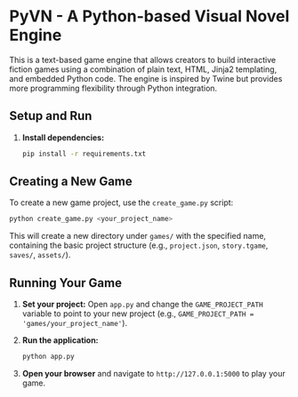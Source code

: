 # PyVN - A Python-based Visual Novel Engine

This is a text-based game engine that allows creators to build interactive fiction games using a combination of plain text, HTML, Jinja2 templating, and embedded Python code. The engine is inspired by Twine but provides more programming flexibility through Python integration.

## Setup and Run

1.  **Install dependencies:**

    ```bash
    pip install -r requirements.txt
    ```

## Creating a New Game

To create a new game project, use the `create_game.py` script:

```bash
python create_game.py <your_project_name>
```

This will create a new directory under `games/` with the specified name, containing the basic project structure (e.g., `project.json`, `story.tgame`, `saves/`, `assets/`).

## Running Your Game

1.  **Set your project:** Open `app.py` and change the `GAME_PROJECT_PATH` variable to point to your new project (e.g., `GAME_PROJECT_PATH = 'games/your_project_name'`).

2.  **Run the application:**

    ```bash
    python app.py
    ```

3.  **Open your browser** and navigate to `http://127.0.0.1:5000` to play your game.
